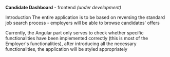 **Candidate Dashboard** - frontend *(under development)*

Introduction
The entire application is to be based on reversing the standard job search process - employers will be able to browse candidates' offers

Currently, the Angular part only serves to check whether specific functionalities have been implemented correctly
(this is most of the Employer's functionalities), after introducing all the necessary functionalities, the application will be styled appropriately
